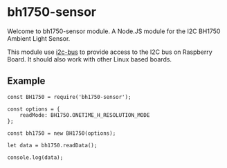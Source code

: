 # bh1750-sensor

Welcome to bh1750-sensor module. A Node.JS module for the I2C BH1750 Ambient Light Sensor.

This module use [i2c-bus](https://github.com/fivdi/i2c-bus) to provide access to the I2C bus on Raspberry Board. It should also work with other Linux based boards.

## Example

```
const BH1750 = require('bh1750-sensor');

const options = {
    readMode: BH1750.ONETIME_H_RESOLUTION_MODE
};

const bh1750 = new BH1750(options);

let data = bh1750.readData();

console.log(data);
```
